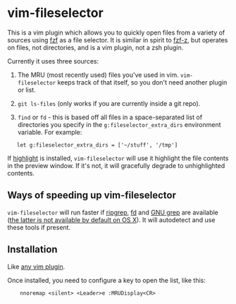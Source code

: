 # vim-fileselector

This is a vim plugin which allows you to quickly open files from a variety of
sources using [fzf](https://github.com/junegunn/fzf) as a file selector. It is
similar in spirit to [fzf-z](https://github.com/andrewferrier/fzf-z), but
operates on files, not directories, and is a vim plugin, not a zsh plugin.

Currently it uses three sources:

1. The MRU (most recently used) files you've used in vim. `vim-fileselector`
   keeps track of that itself, so you don't need another plugin or list.

1. `git ls-files` (only works if you are currently inside a git repo).

1. `find` or `fd` - this is based off all files in a space-separated list of
   directories you specify in the `g:fileselector_extra_dirs` environment
   variable. For example:

```
   let g:fileselector_extra_dirs = ['~/stuff', '/tmp']
```

If [highlight](https://www.gnu.org/software/src-highlite/) is installed,
`vim-fileselector` will use it highlight the file contents in the preview
window. If it's not, it will gracefully degrade to unhighlighted contents.

## Ways of speeding up vim-fileselector

`vim-fileselector` will run faster if
[ripgrep](https://github.com/BurntSushi/ripgrep),
[fd](https://github.com/sharkdp/fd) and [GNU
grep](https://www.gnu.org/software/grep/) are available ([the latter is not
available by default on OS X](https://apple.stackexchange.com/a/193300)). It
will autodetect and use these tools if present.

## Installation

Like [any vim
plugin](https://vi.stackexchange.com/questions/613/how-do-i-install-a-plugin-in-vim-vi).

Once installed, you need to configure a key to open the list, like this:

```
    nnoremap <silent> <Leader>e :MRUDisplay<CR>
```
